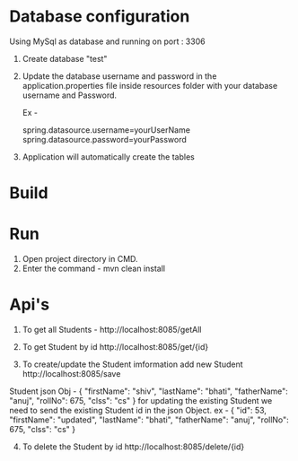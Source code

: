 # Database configuration
Using MySql as database and running on port : 3306

1. Create database "test"  

2. Update the database username and password in the application.properties file inside resources folder with your database username and Password.

    Ex -

    spring.datasource.username=yourUserName 
    spring.datasource.password=yourPassword

3. Application will automatically create the tables 

# Build

# Run
1. Open project directory in CMD.
2. Enter the command - mvn clean install
 

# Api's

1. To get all Students -
 http://localhost:8085/getAll

2. To get Student by id
http://localhost:8085/get/{id}

3. To create/update  the Student imformation add new Student
http://localhost:8085/save
 
 Student json Obj - {
    "firstName": "shiv",
    "lastName": "bhati",
    "fatherName": "anuj",
    "rollNo": 675,
    "clss": "cs"
}
 for updating the existing Student we need to send the existing Student id in the json Object.
     ex - {
    "id": 53,
    "firstName": "updated",
    "lastName": "bhati",
    "fatherName": "anuj",
    "rollNo": 675,
    "clss": "cs"
}


4. To delete the Student by id
http://localhost:8085/delete/{id}

